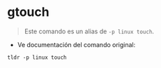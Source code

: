 # gtouch

> Este comando es un alias de `-p linux touch`.

- Ve documentación del comando original:

`tldr -p linux touch`
